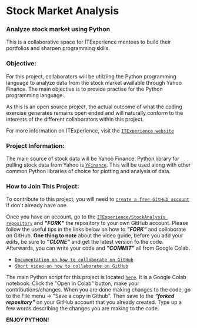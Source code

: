 # Stock Market Analysis
### Analyze stock market using Python

This is a collaborative space for ITExperience mentees to build their portfolios and sharpen programming skills. 

### Objective:

For this project, collaborators will be utilziing the Python programming language to analyze data from the stock market available through Yahoo Finance. The main objective is to provide practise for the Python programming language. 

As this is an open source project, the actual outcome of what the coding exercise generates remains open ended and will naturally conform to the interests of the different collaborators within this project.

For more information on ITExperience, visit the [`ITExperience website`](https://itexperience.org/ "ITExperience Website")

### Project Information:

The main source of stock data will be Yahoo Finance. Python library for pulling stock data from Yahoo is [`YFinance`](https://pypi.org/project/yfinance "YFinance Documentation"). This will be used along with other common Python libraries of choice for plotting and analysis of data.

### How to Join This Project:

To contribute to this project, you will need to [`create a free GitHub account`](https://github.com/join "Join GitHub") if don't already have one. 

Once you have an account, go to the [`ITExperience/StockAnalysis repository`](https://github.com/itexperienceincacc/StockAnalysis "ITExperience Repo") and **_"FORK"_** the repository to your own GitHub account. Please follow the useful tips in the links below on how to **_"FORK"_** and colloborate on GitHub. **One thing to note** about the video guide, before you add your edits, be sure to **_"CLONE"_** and get the latest version fo the code. Afterwards, you can write your code and **_"COMMIT"_** all from Google Colab.

- [`Documentation on how to colloborate on GitHub`](https://gist.github.com/MarcDiethelm/7303312 "How To GitHub - Documentation")
- [`Short video on how to collaborate on GitHub`](https://www.youtube.com/watch?v=HbSjyU2vf6Y "How to GitHub - Video")

The main Python script for this project is located [`here`](https://github.com/itexperienceincacc/StockAnalysis/blob/Development/StockMarketAnalysis.ipynb). It is a Google Colab notebook. Click the "Open in Colab" button, make your contributions/changes. When you are done making changes to the code, go to the File menu -> "Save a copy in Github". Then save to the **_"forked repository"_** on your GitHub account that you already created. Type up a few words describing the changes you are making to the code.

**ENJOY PYTHON!**
